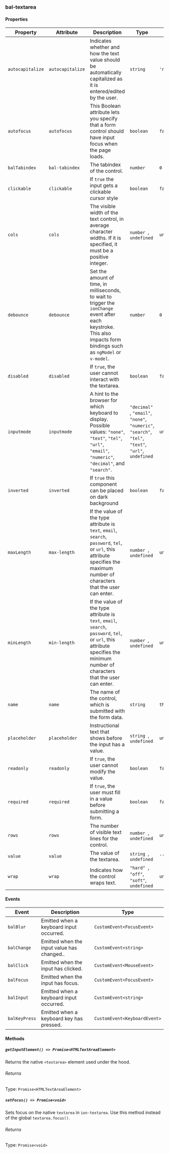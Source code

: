 ### bal-textarea


#### Properties

| Property         | Attribute        | Description                                                                                                                                                                      | Type                                                                                                               | Default        |
| ---------------- | ---------------- | -------------------------------------------------------------------------------------------------------------------------------------------------------------------------------- | ------------------------------------------------------------------------------------------------------------------ | -------------- |
| `autocapitalize` | `autocapitalize` | Indicates whether and how the text value should be automatically capitalized as it is entered/edited by the user.                                                                | `string`                                                                                                           | `'none'`       |
| `autofocus`      | `autofocus`      | This Boolean attribute lets you specify that a form control should have input focus when the page loads.                                                                         | `boolean`                                                                                                          | `false`        |
| `balTabindex`    | `bal-tabindex`   | The tabindex of the control.                                                                                                                                                     | `number`                                                                                                           | `0`            |
| `clickable`      | `clickable`      | If `true` the input gets a clickable cursor style                                                                                                                                | `boolean`                                                                                                          | `false`        |
| `cols`           | `cols`           | The visible width of the text control, in average character widths. If it is specified, it must be a positive integer.                                                           | `number `, ` undefined`                                                                                            | `undefined`    |
| `debounce`       | `debounce`       | Set the amount of time, in milliseconds, to wait to trigger the `ionChange` event after each keystroke. This also impacts form bindings such as `ngModel` or `v-model`.          | `number`                                                                                                           | `0`            |
| `disabled`       | `disabled`       | If `true`, the user cannot interact with the textarea.                                                                                                                           | `boolean`                                                                                                          | `false`        |
| `inputmode`      | `inputmode`      | A hint to the browser for which keyboard to display. Possible values: `"none"`, `"text"`, `"tel"`, `"url"`, `"email"`, `"numeric"`, `"decimal"`, and `"search"`.                 | `"decimal" `, ` "email" `, ` "none" `, ` "numeric" `, ` "search" `, ` "tel" `, ` "text" `, ` "url" `, ` undefined` | `undefined`    |
| `inverted`       | `inverted`       | If `true` this component can be placed on dark background                                                                                                                        | `boolean`                                                                                                          | `false`        |
| `maxLength`      | `max-length`     | If the value of the type attribute is `text`, `email`, `search`, `password`, `tel`, or `url`, this attribute specifies the maximum number of characters that the user can enter. | `number `, ` undefined`                                                                                            | `undefined`    |
| `minLength`      | `min-length`     | If the value of the type attribute is `text`, `email`, `search`, `password`, `tel`, or `url`, this attribute specifies the minimum number of characters that the user can enter. | `number `, ` undefined`                                                                                            | `undefined`    |
| `name`           | `name`           | The name of the control, which is submitted with the form data.                                                                                                                  | `string`                                                                                                           | `this.inputId` |
| `placeholder`    | `placeholder`    | Instructional text that shows before the input has a value.                                                                                                                      | `string `, ` undefined`                                                                                            | `undefined`    |
| `readonly`       | `readonly`       | If `true`, the user cannot modify the value.                                                                                                                                     | `boolean`                                                                                                          | `false`        |
| `required`       | `required`       | If `true`, the user must fill in a value before submitting a form.                                                                                                               | `boolean`                                                                                                          | `false`        |
| `rows`           | `rows`           | The number of visible text lines for the control.                                                                                                                                | `number `, ` undefined`                                                                                            | `undefined`    |
| `value`          | `value`          | The value of the textarea.                                                                                                                                                       | `string `, ` undefined`                                                                                            | `''`           |
| `wrap`           | `wrap`           | Indicates how the control wraps text.                                                                                                                                            | `"hard" `, ` "off" `, ` "soft" `, ` undefined`                                                                     | `undefined`    |


#### Events

| Event         | Description                                | Type                         |
| ------------- | ------------------------------------------ | ---------------------------- |
| `balBlur`     | Emitted when a keyboard input occurred.    | `CustomEvent<FocusEvent>`    |
| `balChange`   | Emitted when the input value has changed.. | `CustomEvent<string>`        |
| `balClick`    | Emitted when the input has clicked.        | `CustomEvent<MouseEvent>`    |
| `balFocus`    | Emitted when the input has focus.          | `CustomEvent<FocusEvent>`    |
| `balInput`    | Emitted when a keyboard input occurred.    | `CustomEvent<string>`        |
| `balKeyPress` | Emitted when a keyboard key has pressed.   | `CustomEvent<KeyboardEvent>` |


#### Methods

##### `getInputElement() => Promise<HTMLTextAreaElement>`

Returns the native `<textarea>` element used under the hood.

###### Returns

Type: `Promise<HTMLTextAreaElement>`



##### `setFocus() => Promise<void>`

Sets focus on the native `textarea` in `ion-textarea`. Use this method instead of the global
`textarea.focus()`.

###### Returns

Type: `Promise<void>`



